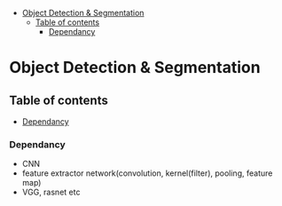-   [Object Detection & Segmentation](#object-detection-segmentation)
    -   [Table of contents](#table-of-contents)
        -   [Dependancy](#Dependancy)

# Object Detection & Segmentation

## Table of contents

-   [Dependancy](#Dependancy)

### Dependancy

-   CNN
-   feature extractor network(convolution, kernel(filter), pooling,
    feature map)
-   VGG, rasnet etc
